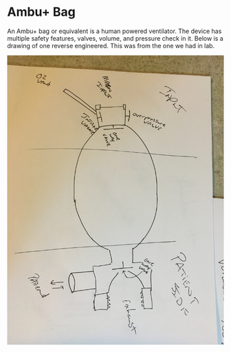 # Ambu+ Bag

An Ambu+ bag or equivalent is a human powered ventilator. The device has multiple
safety features, valves, volume, and pressure check in it. Below is a drawing
of one reverse engineered. This was from the one we had in lab.

![AmbuBag](ambubagdrawing.jpg)
